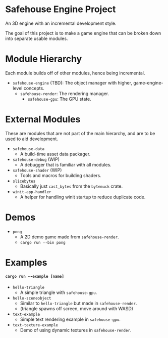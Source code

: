 # Safehouse Engine Project

An 3D engine with an incremental development style.

The goal of this project is to make a game engine that can be broken down into separate usable modules.

# Module Hierarchy

Each module builds off of other modules, hence being incremental.

-   `safehouse-engine` (TBD): The object manager with higher, game-engine-level concepts.
    -   `safehouse-render`: The rendering manager.
        -   `safehouse-gpu`: The GPU state.

# External Modules

These are modules that are not part of the main hierarchy, and are to be used to aid development.

-   `safehouse-data`
    -   A build-time asset data packager.
-   `safehouse-debug` (WIP)
    -   A debugger that is familiar with all modules.
-   `safehouse-shader` (WIP)
    -   Tools and macros for building shaders.
-   `slicebytes`
    -   Basically just `cast_bytes` from the `bytemuck` crate.
-   `winit-app-handler`
    -   A helper for handling winit startup to reduce duplicate code.

# Demos

-   `pong`
    -   A 2D demo game made from `safehouse-render`.
    -   `cargo run --bin pong`

# Examples

#### `cargo run --example [name]`

-   `hello-triangle`
    -   A simple triangle with `safehouse-gpu`.
-   `hello-sceneobject`
    -   Similar to `hello-triangle` but made in `safehouse-render`.
    -   (triangle spawns off screen, move around with WASD)
-   `text-example`
    -   Simple text rendering example in `safehouse-gpu`.
-   `text-texture-example`
    -   Demo of using dynamic textures in `safehouse-render`.
